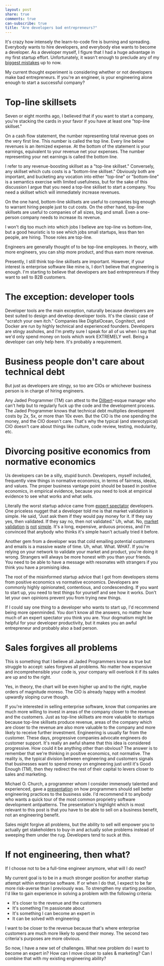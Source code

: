 ```yaml
---
layout: post
share: true
comments: true
can-subscribe: true
title: "Are developers bad entrepreneurs?"
---
```


It's crazy how intensely the learn-to-code fire is burning and spreading. Everybody wants to hire developers, and everybody else wants to become a developer. As a developer myself, I figure that I had a huge advantage in my first startup effort. Unfortunately, it wasn't enough to preclude any of my <a href="http://www.dillonforrest.com/startup/my-9-biggest-mistakes-thus-far/" target="_blank">biggest mistakes</a> up to now.

My current thought experiment is considering whether or not developers make bad entrepreneurs. If you're an engineer, is your engineering alone enough to start a successful company?

# Top-line skillsets

Seven or eight months ago, I believed that if you want to start a company, you're stacking the cards in your favor if you have at least one "top-line skillset."

On a cash flow statement, the number representing total revenue goes on the very first line. This number is called the top line. Every line below revenues is an itemized expense. At the bottom of the statement is your earnings, equivalent to your revenue net your expenses. The number representing your net earnings is called the bottom line.

I refer to any revenue-boosting skillset as a "top-line skillset." Conversely, any skillset which cuts costs is a "bottom-line skillset." Obviously both are important, and bucketing any vocation into either "top-line" or "bottom-line" is a semantics exercise with limited usefulness, but for the sake of this discussion I argue that you need a top-line skillset to start a company. You need a skillset which will immediately increase revenues.

On the one hand, bottom-line skillsets are useful to companies big enough to warrant hiring people just to cut costs. On the other hand, top-line skillsets are useful to companies of all sizes, big and small. Even a one-person company needs to increase its revenue.

I won't dig too much into which jobs I believe are top-line vs bottom-line, but a good heuristic is to see which jobs small startups, less than ten people, are hiring. Those roles are top-line.

Engineers are generally thought of to be top-line employees. In theory, with more engineers, you can ship more product, and thus earn more revenue.

Presently, I still think top-line skillsets are important. However, if your interest is enterprise software like mine is, I don't believe that engineering is enough. I'm starting to believe that developers are bad entrepreneurs if they want to sell to B2B customers.

# The exception: developer tools

Developer tools are the main exception, naturally because developers are best suited to design and develop developer tools. It's the classic case of "scratch your own itch." Companies like DigitalOcean, Cognitect, and Docker are run by highly technical and experienced founders. Developers are stingy assholes, and I'm pretty sure I speak for all of us when I say that we'd only spend money on tools which work EXTREMELY well. Being a developer can only help here. It's probably a requirement.

# Business people don't care about technical debt

But just as developers are stingy, so too are CIOs or whichever business person is in charge of hiring engineers.

Any Jaded Programmer (TM) can attest to the <a href="http://en.wikipedia.org/wiki/Dilbert" target="_blank">Dilbert</a>-esque manager who can't help but to regularly fuck up the code and the development process. The Jaded Programmer knows that technical debt multiplies development costs by 2x, 5x, or more than 10x even. But the CIO is the one spending the money, and the CIO doesn't care. That's why the typical (and stereotypical) CIO doesn't care about things like culture, code review, testing, modularity, etc.

# Divorcing positive economics from normative economics

Us developers can be a silly, stupid bunch. Developers, myself included, frequently view things in normative economics, in terms of fairness, ideals, and values. The proper business vantage point should be based in positive economics, in empirical evidence, because you need to look at empirical evidence to see what works and what sells.

Literally the worst startup advice came from <a href="http://www.dillonforrest.com/startup/all-about-haters/" target="_blank">expert spectator</a> developers. One priceless nugget that a developer told me is that market validation is simple. He said, "Just ask them if they would pay money for it. If they say yes, then validated. If they say no, then not validated." Uh, what. No, <a href="http://www.dillonforrest.com/startup/targeting-the-centripetal-demographic/" target="_blank">market</a> <a href="http://www.dillonforrest.com/startup/preselling-to-enterprise-customers/" target="_blank">validation</a> <a href="http://www.dillonforrest.com/startup/6-lessons-i-learned-about-b2b/" target="_blank">is</a> <a href="http://www.dillonforrest.com/startup/credibility-the-missing-lean-startup-tactic/" target="_blank">not</a> <a href="http://www.dillonforrest.com/startup/responding-to-market-feedback/" target="_blank">simple</a>. It's a long, expensive, arduous process, and I'm convinced that anybody who thinks it's simple hasn't actually tried it before.

Another gem from a developer was that cold emailing potential customers and emails is a massive waste of time. Uh, what. What. WHAT. If you're relying on your network to validate your market and product, you're doing it wrong. Strangers will always be more honest with you than your friends. You need to be able to have a message with resonates with strangers if you think you have a promising idea.

The root of the misinformed startup advice that I got from developers stems from positive economics vs normative economics. Developers are commonly highly opinionated, contentious, and condescending. If you want to start up, you need to test things for yourself and see how it works. Don't let your own opinions prevent you from trying new things.

If I could say one thing to a developer who wants to start up, I'd recommend being more openminded. You don't know all the answers, no matter how much of an expert spectator you think you are. Your dogmatism might be helpful for your developer productivity, but it makes you an awful entrepreneur and probably also a bad person.

# Sales forgives all problems

This is something that I believe all Jaded Programmers know as true but struggle to accept: sales forgives all problems. No matter how expensive and incomprehensible your code is, your company will overlook it if its sales are up and to the right.

Yes, in theory, the chart will be even higher up and to the right, maybe orders of magnitude moreso. The CIO is already happy with a modest upwardly sloping curve though.

If you're interested in selling enterprise software, know that companies are much more willing to invest in areas of the company closer to the revenue and the customers. Just as top-line skillsets are more valuable to startups because top-line skillsets produce revenue, areas of the company which are closer to the revenue are also more valuable to the company and more likely to receive further investment. Engineering is usually far from the customer. These days, progressive companies advocate engineers do customer support. It's really an awful shame that this idea is considered progressive. How could it be anything other than obvious? The answer is to remember that we're thinking in positive economics, not normative. The reality is, the typical division between engineering and customers signals that businesses want to spend money on engineering just until it's Good Enough (TM), then they redirect the rest of their capital to levers closer to sales and marketing.

Michael O. Church, a programmer whom I consider immensely talented and experienced, gave a <a href="https://docs.google.com/presentation/d/1a4GvI0dbL8sfAlnTUwVxhq4_j-QiDlz02_t0XZJXnzY/edit#slide=id.p" target="_blank">presentation</a> on how programmers should sell better engineering practices to the business side. I'd recommend it to anybody who wants a quick tour of the most common proprietry software development antipatterns. The presentation's highlight which is most relevant to this post is that you have to be able to sell on a business benefit, not an engineering benefit.

Sales might forgive all problems, but the ability to sell will empower you to actually get stakeholders to buy-in and actually solve problems instead of sweeping them under the rug. Developers tend to suck at this.

# If not engineering, then what?

If I choose not to be a full-time engineer anymore, what will I do next?

My current goal is to be in a much stronger position for another startup attempt within enterprise software. If or when I do that, I expect to be far more risk-averse than I previously was. To strengthen my starting position, I'd like to gain experience in solving a problem with the following criteria:

- It's closer to the revenue and the customers
- It's something I'm passionate about
- It's something I can become an expert in
- It can be solved with engineering

I want to be closer to the revenue because that's where enterprise customers are much more likely to spend their money. The second two criteria's purposes are more obvious.

So now, I have a new set of challenges. What new problem do I want to become an expert in? How can I move closer to sales & marketing? Can I combine that with my existing engineering ability?